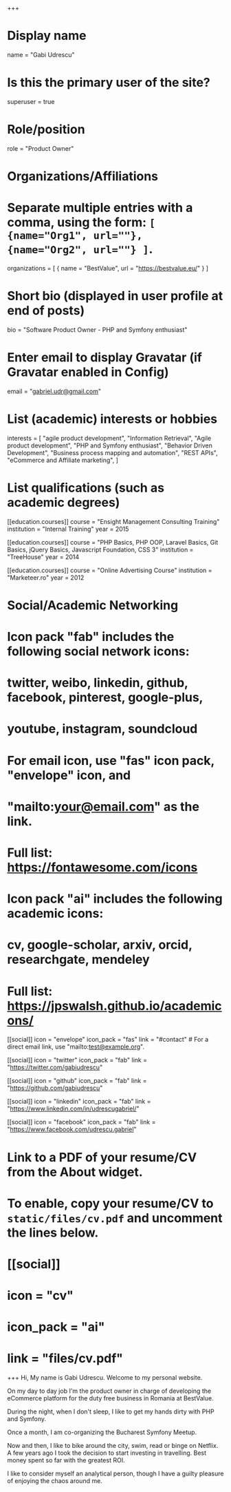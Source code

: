 +++
# Display name
name = "Gabi Udrescu"

# Is this the primary user of the site?
superuser = true

# Role/position
role = "Product Owner"

# Organizations/Affiliations
#   Separate multiple entries with a comma, using the form: `[ {name="Org1", url=""}, {name="Org2", url=""} ]`.
organizations = [ { name = "BestValue", url = "https://bestvalue.eu/" } ]

# Short bio (displayed in user profile at end of posts)
bio = "Software Product Owner - PHP and Symfony enthusiast"

# Enter email to display Gravatar (if Gravatar enabled in Config)
email = "gabriel.udr@gmail.com"

# List (academic) interests or hobbies
interests = [
  "agile product development",
  "Information Retrieval",
  "Agile product development",
  "PHP and Symfony enthusiast",
  "Behavior Driven Development",
  "Business process mapping and automation",
  "REST APIs",
  "eCommerce and Affiliate marketing",
]

# List qualifications (such as academic degrees)
[[education.courses]]
  course = "Ensight Management Consulting Training"
  institution = "Internal Training"
  year = 2015

[[education.courses]]
  course = "PHP Basics, PHP OOP, Laravel Basics, Git Basics, jQuery Basics, Javascript Foundation, CSS 3"
  institution = "TreeHouse"
  year = 2014

[[education.courses]]
  course = "Online Advertising Course"
  institution = "Marketeer.ro"
  year = 2012

# Social/Academic Networking
#
# Icon pack "fab" includes the following social network icons:
#
#   twitter, weibo, linkedin, github, facebook, pinterest, google-plus,
#   youtube, instagram, soundcloud
#
#   For email icon, use "fas" icon pack, "envelope" icon, and
#   "mailto:your@email.com" as the link.
#
#   Full list: https://fontawesome.com/icons
#
# Icon pack "ai" includes the following academic icons:
#
#   cv, google-scholar, arxiv, orcid, researchgate, mendeley
#
#   Full list: https://jpswalsh.github.io/academicons/

[[social]]
  icon = "envelope"
  icon_pack = "fas"
  link = "#contact"  # For a direct email link, use "mailto:test@example.org".

[[social]]
  icon = "twitter"
  icon_pack = "fab"
  link = "https://twitter.com/gabiudrescu"

[[social]]
  icon = "github"
  icon_pack = "fab"
  link = "https://github.com/gabiudrescu"

[[social]]
  icon = "linkedin"
  icon_pack = "fab"
  link = "https://www.linkedin.com/in/udrescugabriel/"

[[social]]
  icon = "facebook"
  icon_pack = "fab"
  link = "https://www.facebook.com/udrescu.gabriel"


# Link to a PDF of your resume/CV from the About widget.
# To enable, copy your resume/CV to `static/files/cv.pdf` and uncomment the lines below.
# [[social]]
#   icon = "cv"
#   icon_pack = "ai"
#   link = "files/cv.pdf"

+++
Hi, My name is Gabi Udrescu. Welcome to my personal website.

On my day to day job I'm the product owner in charge of developing the eCommerce platform for the duty free business in Romania at BestValue.

During the night, when I don't sleep, I like to get my hands dirty with PHP and Symfony. 

Once a month, I am co-organizing the Bucharest Symfony Meetup. 

Now and then, I like to bike around the city, swim, read or binge on Netflix. A few years ago I took the decision to start investing in travelling. Best money spent so far with the greatest ROI. 

I like to consider myself an analytical person, though I have a guilty pleasure of enjoying the chaos around me. 
